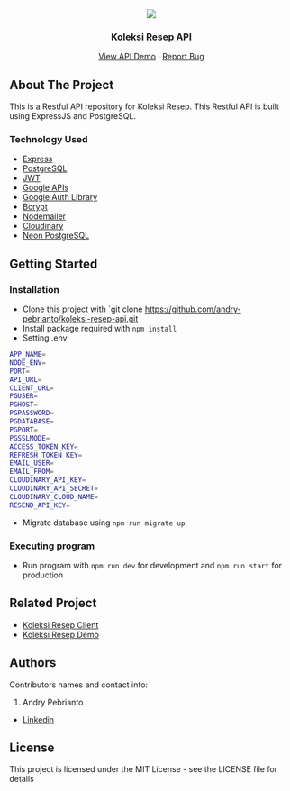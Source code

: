 <div align="center">
  <img src="./readme/logo.svg" />
</div>
<h3 align="center">Koleksi Resep API</h3>
<p align="center">
  <a href="https://koleksi-resep-api.onrender.com">View API Demo</a>
  ·
  <a href="https://github.com/andry-pebrianto/koleksi-resep-api/issues">Report Bug</a>
</p>

<!-- ABOUT THE PROJECT -->
## About The Project

This is a Restful API repository for Koleksi Resep. This Restful API is built using ExpressJS and PostgreSQL.

### Technology Used

- [Express](https://expressjs.com/)
- [PostgreSQL](https://www.postgresql.org/)
- [JWT](https://jwt.io/)
- [Google APIs](https://github.com/googleapis/google-api-nodejs-client)
- [Google Auth Library](https://www.npmjs.com/package/google-auth-library)
- [Bcrypt](https://www.npmjs.com/package/bcrypt)
- [Nodemailer](https://nodemailer.com/about/)
- [Cloudinary](https://cloudinary.com/)
- [Neon PostgreSQL](https://neon.tech/)

## Getting Started

### Installation

- Clone this project with `git clone https://github.com/andry-pebrianto/koleksi-resep-api.git
- Install package required with `npm install`
- Setting .env

```bash
APP_NAME=
NODE_ENV=
PORT=
API_URL=
CLIENT_URL=
PGUSER=
PGHOST=
PGPASSWORD=
PGDATABASE=
PGPORT=
PGSSLMODE=
ACCESS_TOKEN_KEY=
REFRESH_TOKEN_KEY=
EMAIL_USER=
EMAIL_FROM=
CLOUDINARY_API_KEY=
CLOUDINARY_API_SECRET=
CLOUDINARY_CLOUD_NAME=
RESEND_API_KEY=
```

- Migrate database using `npm run migrate up`

### Executing program

- Run program with `npm run dev` for development and `npm run start` for production

<!-- RELATED PROJECT -->
## Related Project 

- [Koleksi Resep Client](https://github.com/andry-pebrianto/koleksi-resep-client)
- [Koleksi Resep Demo](https://koleksi-resep.netlify.app/)

## Authors

Contributors names and contact info:

1. Andry Pebrianto

- [Linkedin](https://www.linkedin.com/in/andry-pebrianto)

## License

This project is licensed under the MIT License - see the LICENSE file for details
 